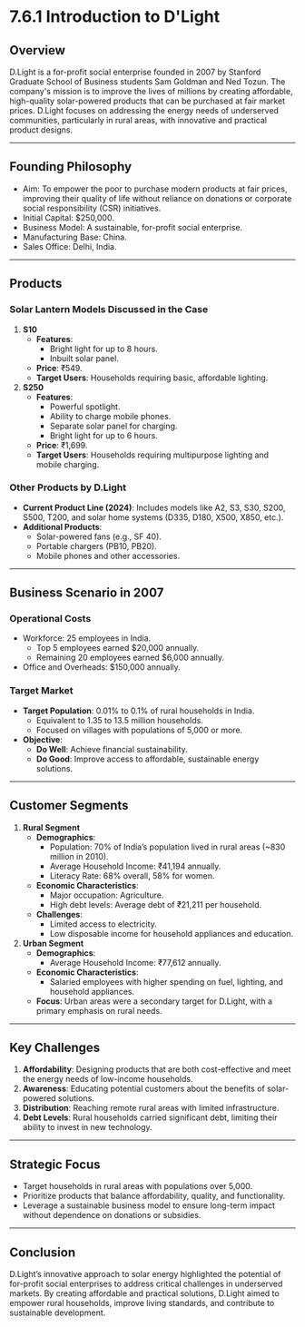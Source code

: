 # 7.6.1 Introduction to D'Light

## **Overview**
D.Light is a for-profit social enterprise founded in 2007 by Stanford Graduate School of Business students Sam Goldman and Ned Tozun. The company's mission is to improve the lives of millions by creating affordable, high-quality solar-powered products that can be purchased at fair market prices. D.Light focuses on addressing the energy needs of underserved communities, particularly in rural areas, with innovative and practical product designs.

---

## **Founding Philosophy**
- Aim: To empower the poor to purchase modern products at fair prices, improving their quality of life without reliance on donations or corporate social responsibility (CSR) initiatives.
- Initial Capital: $250,000.
- Business Model: A sustainable, for-profit social enterprise.
- Manufacturing Base: China.
- Sales Office: Delhi, India.

---

## **Products**
### **Solar Lantern Models Discussed in the Case**
1. **S10**
   - **Features**:
     - Bright light for up to 8 hours.
     - Inbuilt solar panel.
   - **Price**: ₹549.
   - **Target Users**: Households requiring basic, affordable lighting.
2. **S250**
   - **Features**:
     - Powerful spotlight.
     - Ability to charge mobile phones.
     - Separate solar panel for charging.
     - Bright light for up to 6 hours.
   - **Price**: ₹1,699.
   - **Target Users**: Households requiring multipurpose lighting and mobile charging.

### **Other Products by D.Light**
- **Current Product Line (2024)**: Includes models like A2, S3, S30, S200, S500, T200, and solar home systems (D335, D180, X500, X850, etc.).
- **Additional Products**:
  - Solar-powered fans (e.g., SF 40).
  - Portable chargers (PB10, PB20).
  - Mobile phones and other accessories.
  
---

## **Business Scenario in 2007**
### **Operational Costs**
- Workforce: 25 employees in India.
  - Top 5 employees earned $20,000 annually.
  - Remaining 20 employees earned $6,000 annually.
- Office and Overheads: $150,000 annually.

### **Target Market**
- **Target Population**: 0.01% to 0.1% of rural households in India.
  - Equivalent to 1.35 to 13.5 million households.
  - Focused on villages with populations of 5,000 or more.
- **Objective**: 
  - **Do Well**: Achieve financial sustainability.
  - **Do Good**: Improve access to affordable, sustainable energy solutions.

---

## **Customer Segments**
1. **Rural Segment**
   - **Demographics**:
     - Population: 70% of India’s population lived in rural areas (~830 million in 2010).
     - Average Household Income: ₹41,194 annually.
     - Literacy Rate: 68% overall, 58% for women.
   - **Economic Characteristics**:
     - Major occupation: Agriculture.
     - High debt levels: Average debt of ₹21,211 per household.
   - **Challenges**:
     - Limited access to electricity.
     - Low disposable income for household appliances and education.
2. **Urban Segment**
   - **Demographics**:
     - Average Household Income: ₹77,612 annually.
   - **Economic Characteristics**:
     - Salaried employees with higher spending on fuel, lighting, and household appliances.
   - **Focus**: Urban areas were a secondary target for D.Light, with a primary emphasis on rural needs.

---

## **Key Challenges**
1. **Affordability**: Designing products that are both cost-effective and meet the energy needs of low-income households.
2. **Awareness**: Educating potential customers about the benefits of solar-powered solutions.
3. **Distribution**: Reaching remote rural areas with limited infrastructure.
4. **Debt Levels**: Rural households carried significant debt, limiting their ability to invest in new technology.

---

## **Strategic Focus**
- Target households in rural areas with populations over 5,000.
- Prioritize products that balance affordability, quality, and functionality.
- Leverage a sustainable business model to ensure long-term impact without dependence on donations or subsidies.

---

## **Conclusion**
D.Light’s innovative approach to solar energy highlighted the potential of for-profit social enterprises to address critical challenges in underserved markets. By creating affordable and practical solutions, D.Light aimed to empower rural households, improve living standards, and contribute to sustainable development.
